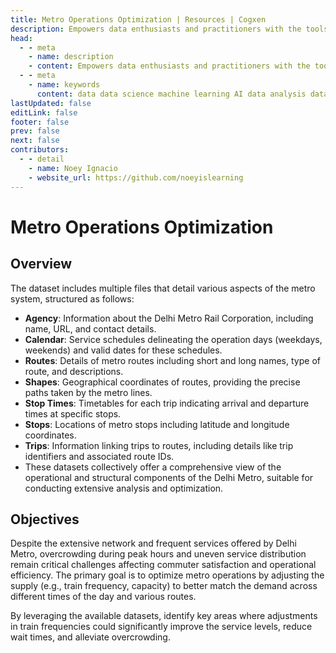 ```yaml
---
title: Metro Operations Optimization | Resources | Cogxen
description: Empowers data enthusiasts and practitioners with the tools and knowledge to unlock the potential of data.
head:
  - - meta
    - name: description
    - content: Empowers data enthusiasts and practitioners with the tools and knowledge to unlock the potential of data.
  - - meta
    - name: keywords
      content: data data science machine learning AI data analysis data-driven data enthusiasts data practitioners
lastUpdated: false
editLink: false
footer: false
prev: false
next: false
contributors:
  - - detail
    - name: Noey Ignacio
    - website_url: https://github.com/noeyislearning
---
```


# Metro Operations Optimization

<DownloadBadge githubURL=""></DownloadBadge>

## Overview

The dataset includes multiple files that detail various aspects of the metro system, structured as follows:

- **Agency**: Information about the Delhi Metro Rail Corporation, including name, URL, and contact details.
- **Calendar**: Service schedules delineating the operation days (weekdays, weekends) and valid dates for these schedules.
- **Routes**: Details of metro routes including short and long names, type of route, and descriptions.
- **Shapes**: Geographical coordinates of routes, providing the precise paths taken by the metro lines.
- **Stop Times**: Timetables for each trip indicating arrival and departure times at specific stops.
- **Stops**: Locations of metro stops including latitude and longitude coordinates.
- **Trips**: Information linking trips to routes, including details like trip identifiers and associated route IDs.
- These datasets collectively offer a comprehensive view of the operational and structural components of the Delhi Metro, suitable for conducting extensive analysis and optimization.

## Objectives

Despite the extensive network and frequent services offered by Delhi Metro, overcrowding during peak hours and uneven service distribution remain critical challenges affecting commuter satisfaction and operational efficiency. The primary goal is to optimize metro operations by adjusting the supply (e.g., train frequency, capacity) to better match the demand across different times of the day and various routes.

By leveraging the available datasets, identify key areas where adjustments in train frequencies could significantly improve the service levels, reduce wait times, and alleviate overcrowding.
